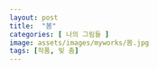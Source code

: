 ```yaml
---
layout: post
title:  "봄"
categories: [ 나의 그림들 ]
image: assets/images/myworks/봄.jpg
tags: [작품, 빛 춤]
---
```

